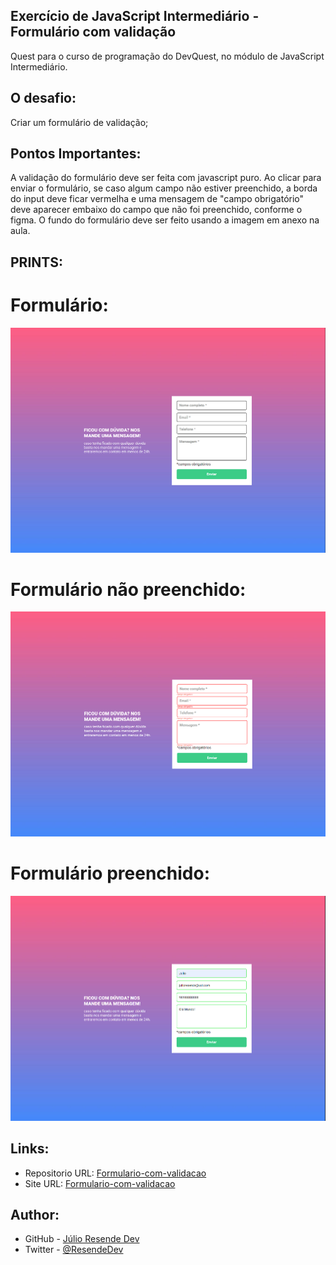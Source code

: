 ## Exercício de JavaScript Intermediário - Formulário com validação

Quest para o curso de programação do DevQuest, no módulo de JavaScript Intermediário.

## O desafio:

Criar um formulário de validação;

## Pontos Importantes:

A validação do formulário deve ser feita com javascript puro.
Ao clicar para enviar o formulário, se caso algum campo não estiver preenchido, a borda do input deve ficar vermelha e uma mensagem de "campo obrigatório" deve aparecer embaixo do campo que não foi preenchido, conforme o figma.
O fundo do formulário deve ser feito usando a imagem em anexo na aula.

## PRINTS:

# Formulário:
![](./src/images/Screenshot_1.png)

# Formulário não preenchido:
![](./src/images/Screenshot_2.png)

# Formulário preenchido:
![](./src/images/Screenshot_3.png)

## Links:

- Repositorio URL: [Formulario-com-validacao](https://github.com/julioresende77/formulario-com-validacao)
- Site URL: [Formulario-com-validacao](https://julioresende77.github.io/formulario-com-validacao/)

## Author:
- GitHub - [Júlio Resende Dev](https://github.com/julioresende77)
- Twitter - [@ResendeDev](https://twitter.com/ResendeDev)
